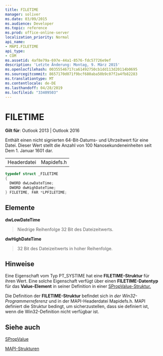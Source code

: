 ```yaml
---
title: FILETIME
manager: soliver
ms.date: 03/09/2015
ms.audience: Developer
ms.topic: reference
ms.prod: office-online-server
localization_priority: Normal
api_name:
- MAPI.FILETIME
api_type:
- COM
ms.assetid: 4af8e79a-697e-44a1-8576-fdc57726e9ef
description: 'Letzte Änderung: Montag, 9. März 2015'
ms.openlocfilehash: 00355546717ca61492750cb1dd113d20114b0695
ms.sourcegitcommit: 8657170d071f9bcf680aba50b9c07f2a4fb82283
ms.translationtype: MT
ms.contentlocale: de-DE
ms.lasthandoff: 04/28/2019
ms.locfileid: "33409503"
---
```

# <a name="filetime"></a>FILETIME

  
  
**Gilt für**: Outlook 2013 | Outlook 2016 
  
Enthält einen nicht signierten 64-Bit-Datums- und Uhrzeitwert für eine Datei. Dieser Wert stellt die Anzahl von 100 Nanosekundeneinheiten seit Dem 1. Januar 1601 dar. 
  
|||
|:-----|:-----|
|Headerdatei  <br/> |Mapidefs.h  <br/> |
   
```cpp
typedef struct _FILETIME
{
  DWORD dwLowDateTime;
  DWORD dwHighDateTime;
} FILETIME, FAR *LPFILETIME;

```

## <a name="members"></a>Elemente

 **dwLowDateTime**
  
> Niedrige Reihenfolge 32 Bit des Dateizeitwerts. 
    
 **dwHighDateTime**
  
> 32 Bit des Dateizeitwerts in hoher Reihenfolge.
    
## <a name="remarks"></a>Hinweise

Eine Eigenschaft vom Typ PT_SYSTIME hat eine **FILETIME-Struktur** für ihren Wert. Eine solche Eigenschaft verfügt über einen **FILETIME-Datentyp** für das **Value-Element** in seiner Definition in einer [SPropValue-Struktur.](spropvalue.md) 
  
Die Definition der **FILETIME-Struktur** befindet sich in  _der Win32-Programmerreferenz_ und in der MAPI-Headerdatei Mapidefs.h. MAPI definiert die Struktur bedingt, um sicherzustellen, dass sie definiert ist, wenn die Win32-Definition nicht verfügbar ist. 
  
## <a name="see-also"></a>Siehe auch



[SPropValue](spropvalue.md)


[MAPI-Strukturen](mapi-structures.md)

